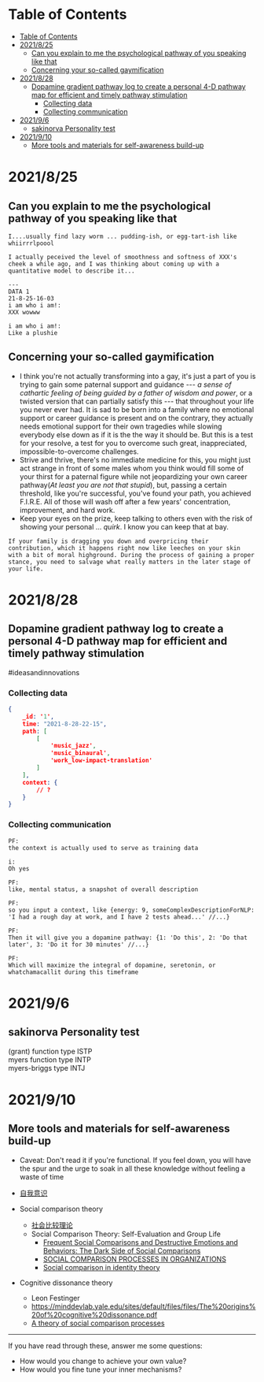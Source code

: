 # Table of Contents
- [Table of Contents](#table-of-contents)
- [2021/8/25](#2021825)
  - [Can you explain to me the psychological pathway of you speaking like that](#can-you-explain-to-me-the-psychological-pathway-of-you-speaking-like-that)
  - [Concerning your so-called gaymification](#concerning-your-so-called-gaymification)
- [2021/8/28](#2021828)
  - [Dopamine gradient pathway log to create a personal 4-D pathway map for efficient and timely pathway stimulation](#dopamine-gradient-pathway-log-to-create-a-personal-4-d-pathway-map-for-efficient-and-timely-pathway-stimulation)
    - [Collecting data](#collecting-data)
    - [Collecting communication](#collecting-communication)
- [2021/9/6](#202196)
  - [sakinorva Personality test](#sakinorva-personality-test)
- [2021/9/10](#2021910)
  - [More tools and materials for self-awareness build-up](#more-tools-and-materials-for-self-awareness-build-up)
# 2021/8/25
## Can you explain to me the psychological pathway of you speaking like that
```
I....usually find lazy worm ... pudding-ish, or egg-tart-ish like whiirrrlpoool

I actually peceived the level of smoothness and softness of XXX's cheek a while ago, and I was thinking about coming up with a quantitative model to describe it...

---
DATA 1
21-8-25-16-03
i am who i am!:
XXX wowww

i am who i am!:
Like a plushie

```

## Concerning your so-called gaymification
- I think you're not actually transforming into a gay, it's just a part of you is trying to gain some paternal support and guidance --- *a sense of cathartic feeling of being guided by a father of wisdom and power*, or a twisted version that can partially satisfy this --- that throughout your life you never ever had. It is sad to be born into a family where no emotional support or career guidance is present and on the contrary, they actually needs emotional support for their own tragedies while slowing everybody else down as if it is the the way it should be. But this is a test for your resolve, a test for you to overcome such great, inappreciated, impossible-to-overcome challenges.
- Strive and thrive, there's no immediate medicine for this, you might just act strange in front of some males whom you think would fill some of your thirst for a paternal figure while not jeopardizing your own career pathway(*At least you are not that stupid*), but, passing a certain threshold, like you're successful, you've found your path, you achieved F.I.R.E. All of those will wash off after a few years' concentration, improvement, and hard work.
- Keep your eyes on the prize, keep talking to others even with the risk of showing your personal ... *quirk*. I know you can keep that at bay.

```
If your family is dragging you down and overpricing their contribution, which it happens right now like leeches on your skin with a bit of moral highground. During the process of gaining a proper stance, you need to salvage what really matters in the later stage of your life.
```


# 2021/8/28
## Dopamine gradient pathway log to create a personal 4-D pathway map for efficient and timely pathway stimulation
#ideasandinnovations
### Collecting data
```json
{
    _id: '1',
    time: "2021-8-28-22-15",
    path: [
        [
            'music_jazz',
            'music_binaural',
            'work_low-impact-translation'
        ]
    ],
    context: {
        // ?
    }
}

```

### Collecting communication
```
PF:
the context is actually used to serve as training data

i:
Oh yes

PF:
like, mental status, a snapshot of overall description

PF:
so you input a context, like {energy: 9, someComplexDescriptionForNLP: 'I had a rough day at work, and I have 2 tests ahead...' //...}

PF:
Then it will give you a dopamine pathway: {1: 'Do this', 2: 'Do that later', 3: 'Do it for 30 minutes' //...}

PF:
Which will maximize the integral of dopamine, seretonin, or whatchamacallit during this timeframe

```

# 2021/9/6
## sakinorva Personality test

(grant) function type	ISTP  
myers function type	INTP  
myers-briggs type	INTJ


# 2021/9/10
## More tools and materials for self-awareness build-up
- Caveat: Don't read it if you're functional. If you feel down, you will have the spur and the urge to soak in all these knowledge without feeling a waste of time

- [自我意识](https://wiki.mbalib.com/wiki/%E8%87%AA%E6%88%91%E6%84%8F%E8%AF%86)
- Social comparison theory
  - [社会比较理论](https://wiki.mbalib.com/wiki/%E7%A4%BE%E4%BC%9A%E6%AF%94%E8%BE%83%E7%90%86%E8%AE%BA)
  - Social Comparison Theory: Self-Evaluation and Group Life
    - [Frequent Social Comparisons and Destructive Emotions and Behaviors: The Dark Side of Social Comparisons](https://lyariv.mycpanel.princeton.edu/papers/DarkSide1.pdf)
    - [SOCIAL COMPARISON PROCESSES IN ORGANIZATIONS](https://espace.library.uq.edu.au/data/UQ_131558/Social_comparison.pdf?Expires=1631277831&Key-Pair-Id=APKAJKNBJ4MJBJNC6NLQ&Signature=PvPN9O0scvBf9YJIXnYz2Vnysl4lM9wLO0nCSjPFiBj7tUzZJ-htp49N1INwl6ak4bMI1ESQL9nPHcEGzKnt9Q~S6e9N7duhe6aRagU5AkZ4aYvUM0wBgwTholnZVRJZArz9DhHlMp1Iw30J-DAmpkJtyJtuNqfNTP7VYLCyRfbjFGH1xj~rMxwQaCTR~5fHtDAuhq1GxrKt-tOcidiNb-I7YqBue~0A5p56yEaEtE-JlY2iWjCYqHs4RnC055NjzSBcgkroxTKXx8Kdfa~lGEGqYmA37v-aY3IPaDOb~Bud04KSF8JCjlK-TVGgp9IRaCeMWkBCd2eiTj0FeLsfWA__)
    - [Social comparison in identity theory](http://rsp-lab11.ucr.edu/Papers/14a.pdf)
- Cognitive dissonance theory
  - Leon Festinger
  - https://minddevlab.yale.edu/sites/default/files/files/The%20origins%20of%20cognitive%20dissonance.pdf
  - [A theory of social comparison processes](https://www2.psych.ubc.ca/~schaller/528Readings/Festinger1954.pdf)

---
If you have read through these, answer me some questions:
- How would you change to achieve your own value?
- How would you fine tune your inner mechanisms?